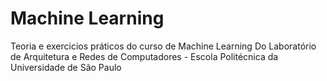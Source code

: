 # Machine Learning
Teoria e exercicios práticos do curso de Machine Learning Do Laboratório de Arquitetura e Redes de Computadores - Escola Politécnica da Universidade de São Paulo
